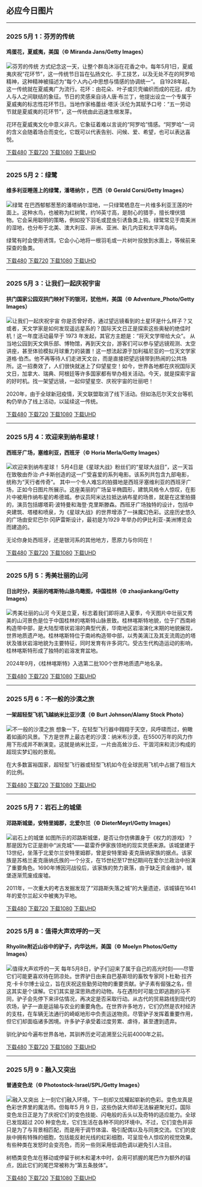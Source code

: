 ## 必应今日图片

---
### 2025 5月 1：芬芳的传统
#### 鸡蛋花，夏威夷，美国（© Miranda Jans/Getty Images）
![芬芳的传统](https://cn.bing.com/th?id=OHR.PinkPlumeria_ZH-CN3890147555_800x480.jpg&rf=LaDigue_800x480.jpg "芬芳的传统")
方式纪念这一天，让整个群岛沐浴在花香之中。每年5月1日，夏威夷庆祝“花环节”，这一传统节日旨在弘扬文化、手工技艺，以及无处不在的阿罗哈精神，这种精神被描述为“每个人内心中思想与情感的协调统一”。 自1928年起，这一传统就在夏威夷广为流行。花环：由花朵、叶子或贝壳编织而成的花冠，成为人与人之间联结的象征。节日的灵感来自诗人唐·布兰丁，他提出设立一个专属于夏威夷的标志性花环节日。当地作家格蕾丝·塔沃·沃伦为其赋予口号：“五一劳动节就是夏威夷的花环节”，这一传统由此迅速生根发芽。

花环在夏威夷文化中意义非凡，它象征着难以言说的“阿罗哈”情感。“阿罗哈”一词的含义会随着场合而变化，它既可以代表告别、问候、爱、希望，也可以表达喜悦。

[下载480](https://cn.bing.com/th?id=OHR.PinkPlumeria_ZH-CN3890147555_800x480.jpg&rf=LaDigue_800x480.jpg "鸡蛋花，夏威夷，美国")
[下载720](https://cn.bing.com/th?id=OHR.PinkPlumeria_ZH-CN3890147555_1024x768.jpg&rf=LaDigue_1024x768.jpg "鸡蛋花，夏威夷，美国")
[下载1080](https://cn.bing.com/th?id=OHR.PinkPlumeria_ZH-CN3890147555_1920x1080.jpg&rf=LaDigue_1920x1080.jpg "鸡蛋花，夏威夷，美国")
[下载UHD](https://cn.bing.com/th?id=OHR.PinkPlumeria_ZH-CN3890147555_UHD.jpg&rf=LaDigue_UHD.jpg "鸡蛋花，夏威夷，美国")


---
### 2025 5月 2：绿鹭
#### 维多利亚睡莲上的绿鹭，潘塔纳尔 ，巴西（© Gerald Corsi/Getty Images）
![绿鹭](https://cn.bing.com/th?id=OHR.BrazilHeron_ZH-CN7200229300_800x480.jpg&rf=LaDigue_800x480.jpg "绿鹭")
在巴西郁郁葱葱的潘塔纳尔湿地，一只绿鹭栖息在一片维多利亚王莲的叶面上。这种水鸟，也被称为红树鹭，约16英寸高，是耐心的猎手，擅长埋伏猎物。它会采用聪明的策略，例如投下羽毛或昆虫引诱鱼类上钩。绿鹭常见于南美洲的湿地，也分布于北美、澳大利亚、非洲、亚洲、新几内亚和太平洋岛屿。

绿鹭有时会使用诱饵，它会小心地将一根羽毛或一片树叶投放到水面上，等候前来探查的鱼类。

[下载480](https://cn.bing.com/th?id=OHR.BrazilHeron_ZH-CN7200229300_800x480.jpg&rf=LaDigue_800x480.jpg "维多利亚睡莲上的绿鹭，潘塔纳尔 ，巴西")
[下载720](https://cn.bing.com/th?id=OHR.BrazilHeron_ZH-CN7200229300_1024x768.jpg&rf=LaDigue_1024x768.jpg "维多利亚睡莲上的绿鹭，潘塔纳尔 ，巴西")
[下载1080](https://cn.bing.com/th?id=OHR.BrazilHeron_ZH-CN7200229300_1920x1080.jpg&rf=LaDigue_1920x1080.jpg "维多利亚睡莲上的绿鹭，潘塔纳尔 ，巴西")
[下载UHD](https://cn.bing.com/th?id=OHR.BrazilHeron_ZH-CN7200229300_UHD.jpg&rf=LaDigue_UHD.jpg "维多利亚睡莲上的绿鹭，潘塔纳尔 ，巴西")


---
### 2025 5月 3：让我们一起庆祝宇宙
#### 拱门国家公园双拱门映衬下的银河，犹他州，美国（© Adventure_Photo/Getty Images）
![让我们一起庆祝宇宙](https://cn.bing.com/th?id=OHR.ArchesGalaxy_ZH-CN0954505086_800x480.jpg&rf=LaDigue_800x480.jpg "让我们一起庆祝宇宙")
你是否曾好奇，通过望远镜看到的土星环是什么样子？又或者，天文学家是如何发现遥远星系的？国际天文日正是探索这些奥秘的绝佳时机！这一年度活动最早于 1973 年发起，其官方主题是：“将天文学带给大众”。 从当地公园到天文俱乐部、博物馆，再到天文台，游客们可以参与望远镜观测、太空讲座，甚至体验模拟月球重力的装置！这一想法起源于加利福尼亚的一位天文学家道格·伯杰。他不再等待人们走进天文台，而是直接把望远镜带到热闹的公共场所。这一招奏效了，人们很快就迷上了仰望星空！如今，世界各地都在庆祝国际天文日，加拿大、瑞典、阿根廷等许多国家都有举办相关活动。今天，就是探索宇宙的好时机。找一架望远镜，一起仰望星空、庆祝宇宙的壮丽吧！

2020年，由于全球新冠疫情，天文联盟取消了线下活动。但如洛厄尔天文台等机构仍举办了线上活动，以延续这一传统。

[下载480](https://cn.bing.com/th?id=OHR.ArchesGalaxy_ZH-CN0954505086_800x480.jpg&rf=LaDigue_800x480.jpg "拱门国家公园双拱门映衬下的银河，犹他州，美国")
[下载720](https://cn.bing.com/th?id=OHR.ArchesGalaxy_ZH-CN0954505086_1024x768.jpg&rf=LaDigue_1024x768.jpg "拱门国家公园双拱门映衬下的银河，犹他州，美国")
[下载1080](https://cn.bing.com/th?id=OHR.ArchesGalaxy_ZH-CN0954505086_1920x1080.jpg&rf=LaDigue_1920x1080.jpg "拱门国家公园双拱门映衬下的银河，犹他州，美国")
[下载UHD](https://cn.bing.com/th?id=OHR.ArchesGalaxy_ZH-CN0954505086_UHD.jpg&rf=LaDigue_UHD.jpg "拱门国家公园双拱门映衬下的银河，犹他州，美国")


---
### 2025 5月 4：欢迎来到纳布星球！
#### 西班牙广场，塞维利亚，西班牙（© Horia Merla/Getty Images）
![欢迎来到纳布星球！](https://cn.bing.com/th?id=OHR.SevilleNaboo_ZH-CN1065227658_800x480.jpg&rf=LaDigue_800x480.jpg "欢迎来到纳布星球！")
5月4日是《星球大战》粉丝们的“星球大战日”，这一天旨在致敬由乔治·卢卡斯创造的这一广受喜爱的系列电影。该系列共包含九部电影，统称为“天行者传奇”。 其中一个令人难忘的拍摄地是西班牙塞维利亚的西班牙广场，正如今日图片所展示。这座美丽的广场呈半椭圆形，建筑风格令人惊叹，在影片中被用作纳布星的希德城。参议员阿米达拉抵达纳布星的场景，就是在这里拍摄的，演员包括娜塔莉·波特曼和海登·克里斯滕森。西班牙广场独特的设计，包括中央建筑、塔楼和喷泉，为《星球大战》的世界增添了一抹魔幻色彩。这座历史悠久的广场由安尼巴尔·冈萨雷斯设计，最初是为1929 年举办的伊比利亚-美洲博览会而建造的。

无论你身处西班牙，还是银河系的其他地方，愿原力与你同在！

[下载480](https://cn.bing.com/th?id=OHR.SevilleNaboo_ZH-CN1065227658_800x480.jpg&rf=LaDigue_800x480.jpg "西班牙广场，塞维利亚，西班牙")
[下载720](https://cn.bing.com/th?id=OHR.SevilleNaboo_ZH-CN1065227658_1024x768.jpg&rf=LaDigue_1024x768.jpg "西班牙广场，塞维利亚，西班牙")
[下载1080](https://cn.bing.com/th?id=OHR.SevilleNaboo_ZH-CN1065227658_1920x1080.jpg&rf=LaDigue_1920x1080.jpg "西班牙广场，塞维利亚，西班牙")
[下载UHD](https://cn.bing.com/th?id=OHR.SevilleNaboo_ZH-CN1065227658_UHD.jpg&rf=LaDigue_UHD.jpg "西班牙广场，塞维利亚，西班牙")


---
### 2025 5月 5：秀美壮丽的山河
#### 日出时分，美丽的喀斯特山脉鸟瞰图，中国桂林（© zhaojiankang/Getty Images）
![秀美壮丽的山河](https://cn.bing.com/th?id=OHR.BeginningofSummer25Y_ZH-CN2000519236_800x480.jpg&rf=LaDigue_800x480.jpg "秀美壮丽的山河")
今天是立夏，标志着我们即将进入夏季，今天图片中壮丽又秀美的山河景色是位于中国桂林的喀斯特山脉景致。桂林喀斯特地貌，位于广西南岭构造带中部，是大陆型塔状岩溶的典型代表，华南地区岩溶演化末期的地貌展现，世界地质遗产地。桂林喀斯特位于南岭构造带中部，以秀美漓江及其支流周边的塔状及锥状岩溶地貌为主要特征，同时发育有许多洞穴。受古生代构造运动的影响，桂林喀斯特形成了独特的岩溶发育盆地。

2024年9月，《桂林喀斯特》入选第二批100个世界地质遗产地名录。

[下载480](https://cn.bing.com/th?id=OHR.BeginningofSummer25Y_ZH-CN2000519236_800x480.jpg&rf=LaDigue_800x480.jpg "日出时分，美丽的喀斯特山脉鸟瞰图，中国桂林")
[下载720](https://cn.bing.com/th?id=OHR.BeginningofSummer25Y_ZH-CN2000519236_1024x768.jpg&rf=LaDigue_1024x768.jpg "日出时分，美丽的喀斯特山脉鸟瞰图，中国桂林")
[下载1080](https://cn.bing.com/th?id=OHR.BeginningofSummer25Y_ZH-CN2000519236_1920x1080.jpg&rf=LaDigue_1920x1080.jpg "日出时分，美丽的喀斯特山脉鸟瞰图，中国桂林")
[下载UHD](https://cn.bing.com/th?id=OHR.BeginningofSummer25Y_ZH-CN2000519236_UHD.jpg&rf=LaDigue_UHD.jpg "日出时分，美丽的喀斯特山脉鸟瞰图，中国桂林")


---
### 2025 5月 6：不一般的沙漠之旅
#### 一架超轻型飞机飞越纳米比亚沙漠（© Burt Johnson/Alamy Stock Photo）
![不一般的沙漠之旅](https://cn.bing.com/th?id=OHR.FlyoverNamibia_ZH-CN2114171516_800x480.jpg&rf=LaDigue_800x480.jpg "不一般的沙漠之旅")
想象一下，在轻型飞行器中翱翔于天空，风呼啸而过，俯瞰着如画的风景。下方是世界上最古老的沙漠：纳米布沙漠，在5500万年的风力作用下形成并不断演变。这就是纳米比亚，一片由高耸沙丘、干涸河床和流沙构成的超现实梦幻般的景观。

在大多数富裕国家，超轻型飞行器或轻型飞机如今在全球民用飞机中占据了相当大的比例。

[下载480](https://cn.bing.com/th?id=OHR.FlyoverNamibia_ZH-CN2114171516_800x480.jpg&rf=LaDigue_800x480.jpg "一架超轻型飞机飞越纳米比亚沙漠")
[下载720](https://cn.bing.com/th?id=OHR.FlyoverNamibia_ZH-CN2114171516_1024x768.jpg&rf=LaDigue_1024x768.jpg "一架超轻型飞机飞越纳米比亚沙漠")
[下载1080](https://cn.bing.com/th?id=OHR.FlyoverNamibia_ZH-CN2114171516_1920x1080.jpg&rf=LaDigue_1920x1080.jpg "一架超轻型飞机飞越纳米比亚沙漠")
[下载UHD](https://cn.bing.com/th?id=OHR.FlyoverNamibia_ZH-CN2114171516_UHD.jpg&rf=LaDigue_UHD.jpg "一架超轻型飞机飞越纳米比亚沙漠")


---
### 2025 5月 7：岩石上的城堡
#### 邓路斯城堡，安特里姆郡，北爱尔兰（© DieterMeyrl/Getty Images）
![岩石上的城堡](https://cn.bing.com/th?id=OHR.DunluceIreland_ZH-CN2412229757_800x480.jpg&rf=LaDigue_800x480.jpg "岩石上的城堡")
如图所示的邓路斯城堡，是否让你仿佛置身于《权力的游戏》？那是因为它正是剧中“派克城”——葛雷乔伊家族领地的现实灵感来源。该城堡建于13世纪，坐落于北爱尔兰安特里姆郡，曾是安特里姆·麦克唐纳家族的据点。该家族是苏格兰麦克唐纳氏族的一个分支，在15世纪至17世纪期间在爱尔兰政治中扮演了重要角色。1690年博因河战役后，该家族的势力衰落，由于缺乏资金维护，城堡逐渐荒废成废墟。

2011年，一次重大的考古发掘发现了“邓路斯失落之城”的大量遗迹，该城镇在1641年的爱尔兰起义中被夷为平地。

[下载480](https://cn.bing.com/th?id=OHR.DunluceIreland_ZH-CN2412229757_800x480.jpg&rf=LaDigue_800x480.jpg "邓路斯城堡，安特里姆郡，北爱尔兰")
[下载720](https://cn.bing.com/th?id=OHR.DunluceIreland_ZH-CN2412229757_1024x768.jpg&rf=LaDigue_1024x768.jpg "邓路斯城堡，安特里姆郡，北爱尔兰")
[下载1080](https://cn.bing.com/th?id=OHR.DunluceIreland_ZH-CN2412229757_1920x1080.jpg&rf=LaDigue_1920x1080.jpg "邓路斯城堡，安特里姆郡，北爱尔兰")
[下载UHD](https://cn.bing.com/th?id=OHR.DunluceIreland_ZH-CN2412229757_UHD.jpg&rf=LaDigue_UHD.jpg "邓路斯城堡，安特里姆郡，北爱尔兰")


---
### 2025 5月 8：值得大声欢呼的一天
#### Rhyolite附近山谷中的驴子，内华达州，美国（© Moelyn Photos/Getty Images）
![值得大声欢呼的一天](https://cn.bing.com/th?id=OHR.RhyoliteDonkeys_ZH-CN2626127533_800x480.jpg&rf=LaDigue_800x480.jpg "值得大声欢呼的一天")
每年5月8日，驴子们迎来了属于自己的高光时刻——尽管它们可能更喜欢待在阴凉处。世界驴日由来自巴基斯坦的畜牧专家阿卜杜勒·拉齐克·卡卡尔博士设立，旨在庆祝这些勤劳动物的重要贡献。驴子素有倔强之名，但这其实是个误解。它们其实是深思熟虑的动物。与在遇险时可能立即逃跑的马不同，驴子会先停下来评估情况，再决定是否采取行动。从古代的贸易路线到现代的农场，驴子一直是运输与农业的重要角色。在世界许多地方，它们仍然是农村经济的支柱，在车辆无法通行的崎岖地形中负责运送物资。尽管驴子发挥着重要作用，但它们却面临诸多困境。许多驴子承受着过度劳累、虐待，甚至遭到遗弃。

驯化驴如今遍布世界各地，其驯养历史可追溯至公元前4000年之前。

[下载480](https://cn.bing.com/th?id=OHR.RhyoliteDonkeys_ZH-CN2626127533_800x480.jpg&rf=LaDigue_800x480.jpg "Rhyolite附近山谷中的驴子，内华达州，美国")
[下载720](https://cn.bing.com/th?id=OHR.RhyoliteDonkeys_ZH-CN2626127533_1024x768.jpg&rf=LaDigue_1024x768.jpg "Rhyolite附近山谷中的驴子，内华达州，美国")
[下载1080](https://cn.bing.com/th?id=OHR.RhyoliteDonkeys_ZH-CN2626127533_1920x1080.jpg&rf=LaDigue_1920x1080.jpg "Rhyolite附近山谷中的驴子，内华达州，美国")
[下载UHD](https://cn.bing.com/th?id=OHR.RhyoliteDonkeys_ZH-CN2626127533_UHD.jpg&rf=LaDigue_UHD.jpg "Rhyolite附近山谷中的驴子，内华达州，美国")


---
### 2025 5月 9：融入又突出
#### 普通变色龙（© Photostock-Israel/SPL/Getty Images）
![融入又突出](https://cn.bing.com/th?id=OHR.CuteChameleon_ZH-CN5029981236_800x480.jpg&rf=LaDigue_800x480.jpg "融入又突出")
上一刻它们融入环境，下一刻却又炫耀起崭新的色彩。变色龙真是色彩世界里的魔法师。但每年5 月 9 日，这些伪装大师却无法躲避聚光灯。国际变色龙日正是为了庆祝它们的变色技能、闪电般的舌头以及奇特的适应能力。全球已发现超过 200 种变色龙，它们生活在各种不同的环境中。不过，它们变色并非只是为了与背景相匹配，而是用于调节体温、吸引配偶以及与同类交流。它们的皮肤中拥有特殊的细胞，包括能反射光线的虹彩细胞，可呈现令人惊叹的视觉效果。有些种类在发怒时会变亮色，而另一些则采用低调色调以避免引人注目。

树栖类变色龙在移动或停留于树木和灌木中时，会用可抓握的尾巴作为额外的锚点，因此它们的尾巴常被称为“第五条肢体”。

[下载480](https://cn.bing.com/th?id=OHR.CuteChameleon_ZH-CN5029981236_800x480.jpg&rf=LaDigue_800x480.jpg "普通变色龙")
[下载720](https://cn.bing.com/th?id=OHR.CuteChameleon_ZH-CN5029981236_1024x768.jpg&rf=LaDigue_1024x768.jpg "普通变色龙")
[下载1080](https://cn.bing.com/th?id=OHR.CuteChameleon_ZH-CN5029981236_1920x1080.jpg&rf=LaDigue_1920x1080.jpg "普通变色龙")
[下载UHD](https://cn.bing.com/th?id=OHR.CuteChameleon_ZH-CN5029981236_UHD.jpg&rf=LaDigue_UHD.jpg "普通变色龙")

